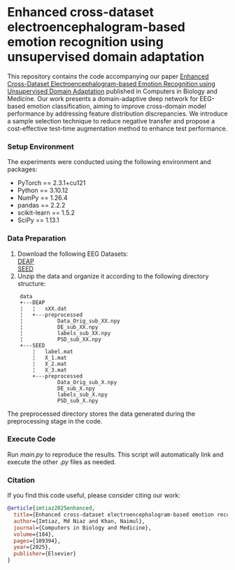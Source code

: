 # Enhanced cross-dataset electroencephalogram-based emotion recognition using unsupervised domain adaptation
This repository contains the code accompanying our paper [Enhanced Cross-Dataset Electroencephalogram-based Emotion Recognition using Unsupervised Domain Adaptation](https://www.sciencedirect.com/science/article/pii/S0010482524014793) published in Computers in Biology and Medicine. Our work presents a domain-adaptive deep network for EEG-based emotion classification, aiming to improve cross-domain model performance by addressing feature distribution discrepancies. We introduce a sample selection technique to reduce negative transfer and propose a cost-effective test-time augmentation method to enhance test performance.

### Setup Environment

The experiments were conducted using the following environment and packages:

- PyTorch == 2.3.1+cu121<br />
- Python == 3.10.12<br />
- NumPy == 1.26.4<br />
- pandas == 2.2.2<br />
- scikit-learn == 1.5.2<br />
- SciPy == 1.13.1

### Data Preparation

1.	Download the following EEG Datasets:<br />
    [DEAP](https://www.eecs.qmul.ac.uk/mmv/datasets/deap/download.html)<br />
    [SEED](https://bcmi.sjtu.edu.cn/home/seed/)<br />
2.	Unzip the data and organize it according to the following directory structure:<br />
```
    data
    +---DEAP
    ¦   ¦   sXX.dat
    ¦   +---preprocessed
    ¦           Data_Orig_sub_XX.npy
    ¦           DE_sub_XX.npy
    ¦           labels_sub_XX.npy
    ¦           PSD_sub_XX.npy       
    +---SEED
        ¦   label.mat
        ¦   X_1.mat
        ¦   X_2.mat
        ¦   X_3.mat 
        +---preprocessed
                Data_Orig_sub_X.npy
                DE_sub_X.npy
                labels_sub_X.npy
                PSD_sub_X.npy
 ```               

The preprocessed directory stores the data generated during the preprocessing stage in the code.

### Execute Code
Run _main.py_ to reproduce the results. This script will automatically link and execute the other _.py_ files as needed.


### Citation
If you find this code useful, please consider citing our work:

```bibtex
@article{imtiaz2025enhanced,
  title={Enhanced cross-dataset electroencephalogram-based emotion recognition using unsupervised domain adaptation},
  author={Imtiaz, Md Niaz and Khan, Naimul},
  journal={Computers in Biology and Medicine},
  volume={184},
  pages={109394},
  year={2025},
  publisher={Elsevier}
}


